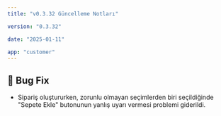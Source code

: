```yaml
---
title: "v0.3.32 Güncelleme Notları"

version: "0.3.32"

date: "2025-01-11"

app: "customer"
---
```

## 🐛 Bug Fix

- Sipariş oluştururken, zorunlu olmayan seçimlerden biri seçildiğinde "Sepete Ekle" butonunun yanlış uyarı vermesi problemi giderildi.